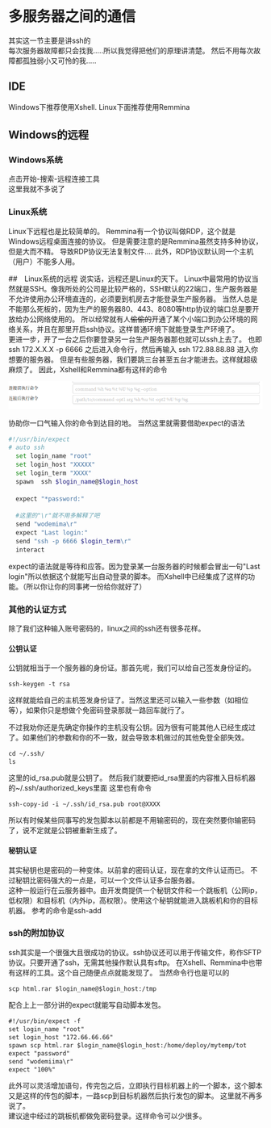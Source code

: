 # 多服务器之间的通信
其实这一节主要是讲ssh的  
每次服务器故障都只会找我.....所以我觉得把他们的原理讲清楚。
然后不用每次故障都孤独弱小又可怜的我.....
## IDE
Windows下推荐使用Xshell.
Linux下面推荐使用Remmina
## Windows的远程
### Windows系统
点击开始-搜索-远程连接工具  
这里我就不多说了
### Linux系统
Linux下远程也是比较简单的。
Remmina有一个协议叫做RDP，这个就是Windows远程桌面连接的协议。
但是需要注意的是Remmina虽然支持多种协议，但是大而不精。
导致RDP协议无法复制文件....
此外，RDP协议默认同一个主机（用户）不能多人用。

##　Linux系统的远程
说实话，远程还是Linux的天下。
Linux中最常用的协议当然就是SSH。像我所处的公司是比较严格的，SSH默认的22端口，生产服务器是不允许使用办公环境直连的，必须要到机房去才能登录生产服务器。
当然人总是不能那么死板的，因为生产的服务器80、443、8080等http协议的端口总是要开放给办公网络使用的。
所以经常就有人~~偷偷的~~开通了某个小端口到办公环境的网络关系，并且在那里开启ssh协议。这样普通环境下就能登录生产环境了。  
更进一步，开了一台之后你要登录另一台生产服务器那也就可以ssh上去了。
也即ssh 172.X.X.X -p 6666 之后进入命令行，然后再输入 ssh 172.88.88.88 进入你想要的服务器。
但是有些服务器，我们要跳三台甚至五台才能进去。这样就超级麻烦了。
因此，Xshell和Remmina都有这样的命令  

![](/assets/深度截图_选择区域_20181019161027.png)

协助你一口气输入你的命令到达目的地。
当然这里就需要借助expect的语法
```bash
#!/usr/bin/expect
# auto ssh
  set login_name "root"
  set login_host "XXXXX"
  set login_term "XXXX"
  spawn  ssh $login_name@$login_host

  expect "*password:"

  #这里的"\r"就不用多解释了吧
  send "wodemima\r"
  expect "Last login:"
  send "ssh -p 6666 $login_term\r"
  interact
```
expect的语法就是等待和应答。因为登录某一台服务器的时候都会冒出一句"Last login"所以依据这个就能写出自动登录的脚本。
而Xshell中已经集成了这样的功能。（所以你让你的同事拷一份给你就好了）
### 其他的认证方式
除了我们这种输入账号密码的，linux之间的ssh还有很多花样。

#### 公钥认证
公钥就相当于一个服务器的身份证。那首先呢，我们可以给自己签发身份证的。
```
ssh-keygen -t rsa
```
这样就能给自己的主机签发身份证了。当然这里还可以输入一些参数（如相位等），如果你只是想做个免密码登录那就一路回车就行了。

不过我劝你还是先确定你操作的主机没有公钥。因为很有可能其他人已经生成过了。如果他们的参数和你的不一致，就会导致本机做过的其他免登全部失效。
```
cd ~/.ssh/
ls
```
这里的id_rsa.pub就是公钥了。
然后我们就要把id_rsa里面的内容推入目标机器的~/.ssh/authorized_keys里面
这里也有命令
```
ssh-copy-id -i ~/.ssh/id_rsa.pub root@XXXX

```
所以有时候某些同事写的发包脚本以前都是不用输密码的，现在突然要你输密码了，说不定就是公钥被重新生成了。
#### 秘钥认证
其实秘钥也是密码的一种变体。以前拿的密码认证，现在拿的文件认证而已。
不过秘钥比密码强大的一点是，可以一个文件认证多台服务器。  
这种一般运行在云服务器中。由开发商提供一个秘钥文件和一个跳板机（公网ip，低权限）和目标机（内外ip，高权限）。使用这个秘钥就能进入跳板机和你的目标机器。
参考的命令是ssh-add
### ssh的附加协议
ssh其实是一个很强大且很成功的协议。ssh协议还可以用于传输文件，称作SFTP协议。只要开通了ssh，无需其他操作默认具有sftp。
在Xshell、Remmina中也带有这样的工具。这个自己随便点点就能发现了。
当然命令行也是可以的
```
scp html.rar $login_name@$login_host:/tmp 
```
配合上上一部分讲的expect就能写自动脚本发包。
```
#!/usr/bin/expect -f
set login_name "root"
set login_host "172.66.66.66"
spawn scp html.rar $login_name@$login_host:/home/deploy/mytemp/tot 
expect "password"
send "wodemiima\r"
expect "100%"
```
此外可以灵活增加语句，传完包之后，立即执行目标机器上的一个脚本，这个脚本又是这样的传包的脚本，一路scp到目标机器然后执行发包的脚本。
这里就不再多说了。  
建议途中经过的跳板机都做免密码登录。这样命令可以少很多。